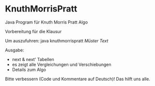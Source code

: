 # KnuthMorrisPratt
Java Program für Knuth Morris Pratt Algo

Vorbereitung für die Klausur

Um auszufuhren: java knuthmorrispratt _Müster Text_

Ausgabe: 
  - next & next' Tabellen
  - es zeigt alle Vergleichungen und Verschiebungen
  - Details zum Algo
  
Bitte verbessern (Code und Kommentare auf Deutsch)! Das hilft uns alle. 
